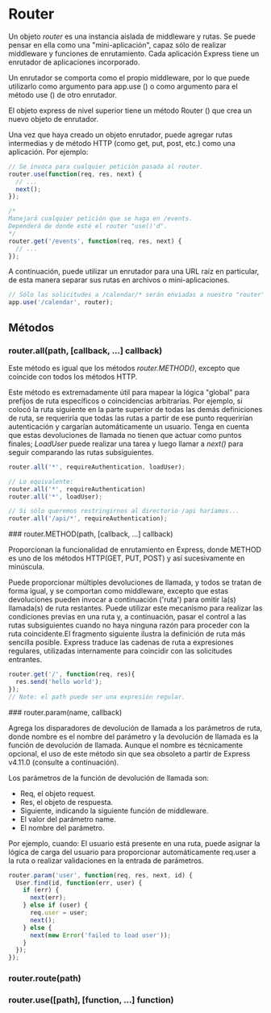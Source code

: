 # Router

Un objeto *router* es una instancia aislada de middleware y rutas. Se puede pensar en ella como una "mini-aplicación", capaz sólo de realizar middleware y funciones de enrutamiento. Cada aplicación Express tiene un enrutador de aplicaciones incorporado.

Un enrutador se comporta como el propio middleware, por lo que puede utilizarlo como argumento para app.use () o como argumento para el método use () de otro enrutador.

El objeto express de nivel superior tiene un método Router () que crea un nuevo objeto de enrutador.

Una vez que haya creado un objeto enrutador, puede agregar rutas intermedias y de método HTTP (como get, put, post, etc.) como una aplicación. Por ejemplo:

```javascript
// Se invoca para cualquier petición pasada al router.
router.use(function(req, res, next) {
  // ...
  next();
});

/*
Manejará cualquier petición que se haga en /events.
Dependerá de donde esté el router "use()'d".
*/
router.get('/events', function(req, res, next) {
  // ...
});
```

A continuación, puede utilizar un enrutador para una URL raíz en particular, de esta manera separar sus rutas en archivos o mini-aplicaciones.

```javascript
// Sólo las solicitudes a /calendar/* serán enviadas a nuestro "router"
app.use('/calendar', router);	
```

## Métodos

### router.all(path, [callback, ...] callback)

Este método es igual que los métodos *router.METHOD()*, excepto que coincide con todos los métodos HTTP.

Este método es extremadamente útil para mapear la lógica "global" para prefijos de ruta específicos o coincidencias arbitrarias. Por ejemplo, si colocó la ruta siguiente en la parte superior de todas las demás definiciones de ruta, se requeriría que todas las rutas a partir de ese punto requerirían autenticación y cargarían automáticamente un usuario. Tenga en cuenta que estas devoluciones de llamada no tienen que actuar como puntos finales; *LoadUser* puede realizar una tarea y luego llamar a *next()* para seguir comparando las rutas subsiguientes.

```javascript
router.all('*', requireAuthentication, loadUser);

// Lo equivalente:
router.all('*', requireAuthentication)
router.all('*', loadUser);

// Si sólo queremos restringirnos al directorio /api haríamos...
router.all('/api/*', requireAuthentication);
```

### router.METHOD(path, [callback, ...] callback)

Proporcionan la funcionalidad de enrutamiento en Express, donde METHOD es uno de los métodos HTTP(GET, PUT, POST) y así sucesivamente en minúscula.

Puede proporcionar múltiples devoluciones de llamada, y todos se tratan de forma igual, y se comportan como middleware, excepto que estas devoluciones pueden invocar a continuación ('ruta') para omitir la(s) llamada(s) de ruta restantes. Puede utilizar este mecanismo para realizar las condiciones previas en una ruta y, a continuación, pasar el control a las rutas subsiguientes cuando no haya ninguna razón para proceder con la ruta coincidente.El fragmento siguiente ilustra la definición de ruta más sencilla posible. Express traduce las cadenas de ruta a expresiones regulares, utilizadas internamente para coincidir con las solicitudes entrantes. 

```javascript
router.get('/', function(req, res){
  res.send('hello world');
});	
// Note: el path puede ser una expresión regular.

```

### router.param(name, callback)

Agrega los disparadores de devolución de llamada a los parámetros de ruta, donde nombre es el nombre del parámetro y la devolución de llamada es la función de devolución de llamada. Aunque el nombre es técnicamente opcional, el uso de este método sin que sea obsoleto a partir de Express v4.11.0 (consulte a continuación).

Los parámetros de la función de devolución de llamada son:

- Req, el objeto request.
- Res, el objeto de respuesta.
- Siguiente, indicando la siguiente función de middleware.
- El valor del parámetro name.
- El nombre del parámetro.

Por ejemplo, cuando:
El usuario está presente en una ruta, puede asignar la lógica de carga del usuario para proporcionar automáticamente req.user a la ruta o realizar validaciones en la entrada de parámetros.

```javascript
router.param('user', function(req, res, next, id) {
  User.find(id, function(err, user) {
    if (err) {
      next(err);
    } else if (user) {
      req.user = user;
      next();
    } else {
      next(new Error('failed to load user'));
    }
  });
});
```

### router.route(path)

### router.use([path], [function, ...] function)